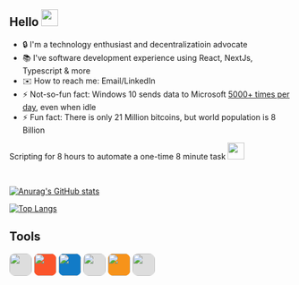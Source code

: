 ## Hello <img src="https://c.tenor.com/SNL9_xhZl9oAAAAi/waving-hand-joypixels.gif" height="30px"/>

- 🔒 I'm a technology enthusiast and decentralizatioin advocate
- 📚 I've software development experience using React, NextJs, Typescript & more
- ✉️ How to reach me: Email/LinkedIn
- ⚡ Not-so-fun fact: Windows 10 sends data to Microsoft [5000+ times per day](https://thehackernews.com/2016/02/microsoft-windows10-privacy.html), even when idle
- ⚡ Fun fact: There is only 21 Million bitcoins, but world population is 8 Billion

Scripting for 8 hours to automate a one-time 8 minute task <img src="https://media.giphy.com/media/WUlplcMpOCEmTGBtBW/giphy.gif" width="30"/>

</br>

<!--
<img src="https://github-readme-stats.vercel.app/api?username=nalladev&include_all_commits=true&theme=github_dark&title_color=26a0da&icon_color=26a0da&hide_border=true&custom_title=Github%20Stats&show_icons=true"/>\
<img src="https://github-readme-stats.vercel.app/api/top-langs/?username=nalladev&theme=github_dark&title_color=26a0da&hide_border=true&custom_title=Most%20Used%20Languages&layout=compact&langs_count=10&card_width=445"/>
-->

[![Anurag's GitHub stats](https://github-readme-stats.vercel.app/api?username=nalladev&theme=github_dark&bg_color=00000000&hide_border=false&show_icons=true&rank_icon=github)](https://github.com/anuraghazra/github-readme-stats)

[![Top Langs](https://github-readme-stats.vercel.app/api/top-langs/?username=nalladev&theme=github_dark&bg_color=00000000&hide_border=false&layout=compact)](https://github.com/anuraghazra/github-readme-stats)

## Tools
<a href="https://system76.com/"><img style="width: 40px; background: #ddd; border-radius: 10px;" src="https://simpleicons.org/icons/system76.svg"/></a>
<a href="https://brave.com/"><img style="width: 40px; background: #FB542B; border-radius: 10px;" src="https://simpleicons.org/icons/brave.svg"/></a>
<a href="https://vscodium.com/"><img style="width: 40px; background: #127bc7; border-radius: 10px;" src="https://simpleicons.org/icons/vscodium.svg"/></a>
<a href="https://stackoverflow.com/"><img style="width: 40px; background: #ddd; border-radius: 10px;" src="https://simpleicons.org/icons/stackoverflow.svg"/></a>
<a href="https://bitcoin.org/"><img style="width: 40px; background: #F7931A; border-radius: 10px;" src="https://simpleicons.org/icons/bitcoin.svg"/></a>
<a href="https://gimp.org/"><img style="width: 40px; background: #ddd; border-radius: 10px;" src="https://simpleicons.org/icons/gimp.svg"/></a>

<!--
- 🌱 I’m currently learning
- ✉️ How to reach me: LinkedIn


![Joel's GitHub stats](https://github-readme-stats.vercel.app/api?username=nalladev)
![Top Langs](https://github-readme-stats.vercel.app/api/top-langs/?username=nalladev&layout=compact)

- 🔭 I’m currently working on ...
- 👯 I’m looking to collaborate on ...
- 🤔 I’m looking for help with ...
- 💬 Ask me about ...
- 😄 Pronouns: ...
- ⚡ Fun fact: ...
-->

